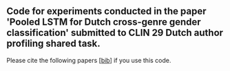 ## Code for experiments conducted in the paper 'Pooled LSTM for Dutch cross-genre gender classification' submitted to CLIN 29 Dutch author profiling shared task. ##

Please cite the following papers [[bib](https://github.com/matejMartinc/CLIN29/blob/master/bibtext.js)] if you use this code.

